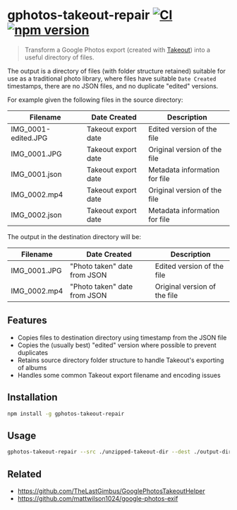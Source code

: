 # gphotos-takeout-repair [![CI](https://github.com/AlecRust/gphotos-takeout-repair/actions/workflows/ci.yml/badge.svg)](https://github.com/AlecRust/gphotos-takeout-repair/actions/workflows/ci.yml) [![npm version](https://badge.fury.io/js/gphotos-takeout-repair.svg)](https://badge.fury.io/js/gphotos-takeout-repair)

> Transform a Google Photos export (created with [Takeout](https://takeout.google.com/)) into a useful directory of files.

The output is a directory of files (with folder structure retained) suitable for use as a traditional photo library, where
files have suitable `Date Created` timestamps, there are no JSON files, and no duplicate "edited" versions.

For example given the following files in the source directory:

| Filename            | Date Created        | Description                   |
| ------------------- | ------------------- | ----------------------------- |
| IMG_0001-edited.JPG | Takeout export date | Edited version of the file    |
| IMG_0001.JPG        | Takeout export date | Original version of the file  |
| IMG_0001.json       | Takeout export date | Metadata information for file |
| IMG_0002.mp4        | Takeout export date | Original version of the file  |
| IMG_0002.json       | Takeout export date | Metadata information for file |

The output in the destination directory will be:

| Filename     | Date Created                 | Description                  |
| ------------ | ---------------------------- | ---------------------------- |
| IMG_0001.JPG | "Photo taken" date from JSON | Edited version of the file   |
| IMG_0002.mp4 | "Photo taken" date from JSON | Original version of the file |

## Features

- Copies files to destination directory using timestamp from the JSON file
- Copies the (usually best) "edited" version where possible to prevent duplicates
- Retains source directory folder structure to handle Takeout's exporting of albums
- Handles some common Takeout export filename and encoding issues

## Installation

```sh
npm install -g gphotos-takeout-repair
```

## Usage

```sh
gphotos-takeout-repair --src ./unzipped-takeout-dir --dest ./output-dir
```

## Related

- https://github.com/TheLastGimbus/GooglePhotosTakeoutHelper
- https://github.com/mattwilson1024/google-photos-exif
